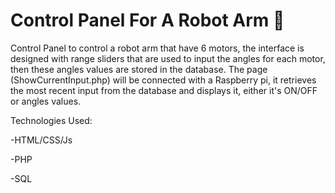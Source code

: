 # Control Panel For A Robot Arm 🦾

Control Panel to control a robot arm that have 6 motors, the interface is designed with range sliders that are used to input the angles for each motor, then these angles values are stored in the database.
The page (ShowCurrentInput.php) will be connected with a Raspberry pi, it retrieves the most recent input from the database and displays it, either it's ON/OFF or angles values. 

Technologies Used:

-HTML/CSS/Js

-PHP

-SQL
